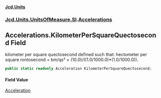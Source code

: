 #### [Jcd.Units](index.md 'index')

### [Jcd.Units.UnitsOfMeasure.SI](Jcd.Units.UnitsOfMeasure.SI.md 'Jcd.Units.UnitsOfMeasure.SI').[Accelerations](Accelerations.md 'Jcd.Units.UnitsOfMeasure.SI.Accelerations')

## Accelerations.KilometerPerSquareQuectosecond Field

kilometer per square quectosecond defined such that: hectometer per square rontosecond = km/qs² ×
(10.0)/((1.0/1000.0)*(1.0/1000.0)).

```csharp
public static readonly Acceleration KilometerPerSquareQuectosecond;
```

#### Field Value

[Acceleration](Acceleration.md 'Jcd.Units.UnitTypes.Acceleration')